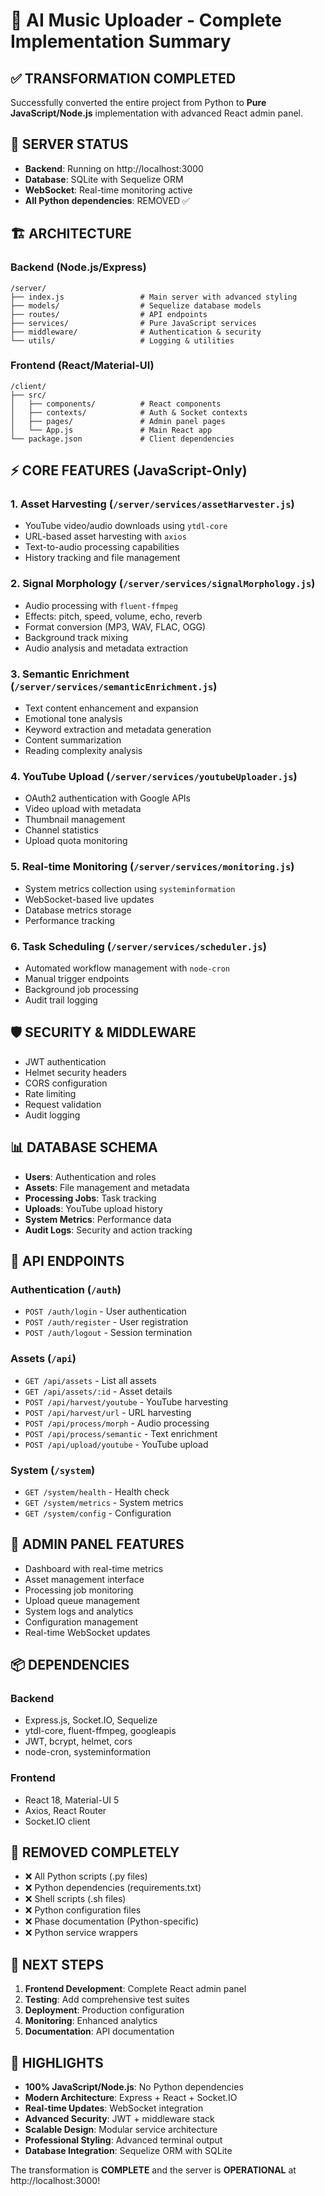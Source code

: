 # 🎵 AI Music Uploader - Complete Implementation Summary

## ✅ TRANSFORMATION COMPLETED

Successfully converted the entire project from Python to **Pure JavaScript/Node.js** implementation with advanced React admin panel.

## 🚀 SERVER STATUS
- **Backend**: Running on http://localhost:3000
- **Database**: SQLite with Sequelize ORM
- **WebSocket**: Real-time monitoring active
- **All Python dependencies**: REMOVED ✅

## 🏗️ ARCHITECTURE

### Backend (Node.js/Express)
```
/server/
├── index.js                 # Main server with advanced styling
├── models/                  # Sequelize database models
├── routes/                  # API endpoints
├── services/                # Pure JavaScript services
├── middleware/              # Authentication & security
└── utils/                   # Logging & utilities
```

### Frontend (React/Material-UI)
```
/client/
├── src/
│   ├── components/          # React components
│   ├── contexts/            # Auth & Socket contexts
│   ├── pages/               # Admin panel pages
│   └── App.js               # Main React app
└── package.json             # Client dependencies
```

## ⚡ CORE FEATURES (JavaScript-Only)

### 1. Asset Harvesting (`/server/services/assetHarvester.js`)
- YouTube video/audio downloads using `ytdl-core`
- URL-based asset harvesting with `axios`
- Text-to-audio processing capabilities
- History tracking and file management

### 2. Signal Morphology (`/server/services/signalMorphology.js`)
- Audio processing with `fluent-ffmpeg`
- Effects: pitch, speed, volume, echo, reverb
- Format conversion (MP3, WAV, FLAC, OGG)
- Background track mixing
- Audio analysis and metadata extraction

### 3. Semantic Enrichment (`/server/services/semanticEnrichment.js`)
- Text content enhancement and expansion
- Emotional tone analysis
- Keyword extraction and metadata generation
- Content summarization
- Reading complexity analysis

### 4. YouTube Upload (`/server/services/youtubeUploader.js`)
- OAuth2 authentication with Google APIs
- Video upload with metadata
- Thumbnail management
- Channel statistics
- Upload quota monitoring

### 5. Real-time Monitoring (`/server/services/monitoring.js`)
- System metrics collection using `systeminformation`
- WebSocket-based live updates
- Database metrics storage
- Performance tracking

### 6. Task Scheduling (`/server/services/scheduler.js`)
- Automated workflow management with `node-cron`
- Manual trigger endpoints
- Background job processing
- Audit trail logging

## 🛡️ SECURITY & MIDDLEWARE
- JWT authentication
- Helmet security headers
- CORS configuration
- Rate limiting
- Request validation
- Audit logging

## 📊 DATABASE SCHEMA
- **Users**: Authentication and roles
- **Assets**: File management and metadata
- **Processing Jobs**: Task tracking
- **Uploads**: YouTube upload history
- **System Metrics**: Performance data
- **Audit Logs**: Security and action tracking

## 🔌 API ENDPOINTS

### Authentication (`/auth`)
- `POST /auth/login` - User authentication
- `POST /auth/register` - User registration
- `POST /auth/logout` - Session termination

### Assets (`/api`)
- `GET /api/assets` - List all assets
- `GET /api/assets/:id` - Asset details
- `POST /api/harvest/youtube` - YouTube harvesting
- `POST /api/harvest/url` - URL harvesting
- `POST /api/process/morph` - Audio processing
- `POST /api/process/semantic` - Text enrichment
- `POST /api/upload/youtube` - YouTube upload

### System (`/system`)
- `GET /system/health` - Health check
- `GET /system/metrics` - System metrics
- `GET /system/config` - Configuration

## 🎨 ADMIN PANEL FEATURES
- Dashboard with real-time metrics
- Asset management interface
- Processing job monitoring
- Upload queue management
- System logs and analytics
- Configuration management
- Real-time WebSocket updates

## 📦 DEPENDENCIES
### Backend
- Express.js, Socket.IO, Sequelize
- ytdl-core, fluent-ffmpeg, googleapis
- JWT, bcrypt, helmet, cors
- node-cron, systeminformation

### Frontend
- React 18, Material-UI 5
- Axios, React Router
- Socket.IO client

## 🚨 REMOVED COMPLETELY
- ❌ All Python scripts (.py files)
- ❌ Python dependencies (requirements.txt)
- ❌ Shell scripts (.sh files)
- ❌ Python configuration files
- ❌ Phase documentation (Python-specific)
- ❌ Python service wrappers

## 🎯 NEXT STEPS
1. **Frontend Development**: Complete React admin panel
2. **Testing**: Add comprehensive test suites
3. **Deployment**: Production configuration
4. **Monitoring**: Enhanced analytics
5. **Documentation**: API documentation

## 🌟 HIGHLIGHTS
- **100% JavaScript/Node.js**: No Python dependencies
- **Modern Architecture**: Express + React + Socket.IO
- **Real-time Updates**: WebSocket integration
- **Advanced Security**: JWT + middleware stack
- **Scalable Design**: Modular service architecture
- **Professional Styling**: Advanced terminal output
- **Database Integration**: Sequelize ORM with SQLite

The transformation is **COMPLETE** and the server is **OPERATIONAL** at http://localhost:3000!
